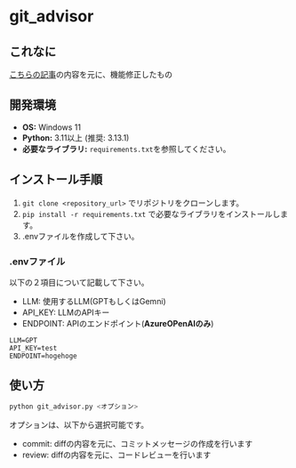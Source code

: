 # git_advisor
## これなに
[こちらの記事](https://recruit.gmo.jp/engineer/jisedai/blog/ai-gitcommit-message-codereview/)の内容を元に、機能修正したもの

## 開発環境
* **OS:** Windows 11
* **Python:** 3.11以上 (推奨: 3.13.1)
* **必要なライブラリ:**  `requirements.txt`を参照してください。

## インストール手順
1.  `git clone <repository_url>` でリポジトリをクローンします。
2.  `pip install -r requirements.txt` で必要なライブラリをインストールします。
3.  .envファイルを作成して下さい。

### .envファイル
以下の２項目について記載して下さい。
- LLM: 使用するLLM(GPTもしくはGemni)
- API_KEY: LLMのAPIキー
- ENDPOINT: APIのエンドポイント(**AzureOPenAIのみ**)

```
LLM=GPT
API_KEY=test
ENDPOINT=hogehoge
```

## 使い方
```bash
python git_advisor.py <オプション>
```
オプションは、以下から選択可能です。
- commit: diffの内容を元に、コミットメッセージの作成を行います
- review: diffの内容を元に、コードレビューを行います
